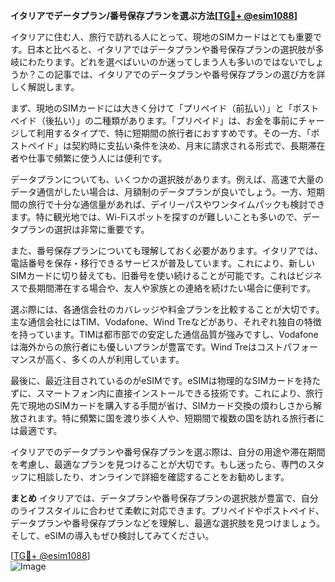 **イタリアでデータプラン/番号保存プランを選ぶ方法[[TG💪+ @esim1088](https://t.me/s/esim1088)]**

イタリアに住む人、旅行で訪れる人にとって、現地のSIMカードはとても重要です。日本と比べると、イタリアではデータプランや番号保存プランの選択肢が多岐にわたります。どれを選べばいいのか迷ってしまう人も多いのではないでしょうか？この記事では、イタリアでのデータプランや番号保存プランの選び方を詳しく解説します。

まず、現地のSIMカードには大きく分けて「プリペイド（前払い）」と「ポストペイド（後払い）」の二種類があります。「プリペイド」は、お金を事前にチャージして利用するタイプで、特に短期間の旅行者におすすめです。その一方、「ポストペイド」は契約時に支払い条件を決め、月末に請求される形式で、長期滞在者や仕事で頻繁に使う人には便利です。

データプランについても、いくつかの選択肢があります。例えば、高速で大量のデータ通信がしたい場合は、月額制のデータプランが良いでしょう。一方、短期間の旅行で十分な通信量があれば、デイリーパスやワンタイムパックも検討できます。特に観光地では、Wi-Fiスポットを探すのが難しいことも多いので、データプランの選択は非常に重要です。

また、番号保存プランについても理解しておく必要があります。イタリアでは、電話番号を保存・移行できるサービスが普及しています。これにより、新しいSIMカードに切り替えても、旧番号を使い続けることが可能です。これはビジネスで長期間滞在する場合や、友人や家族との連絡を続けたい場合に便利です。

選ぶ際には、各通信会社のカバレッジや料金プランを比較することが大切です。主な通信会社にはTIM、Vodafone、Wind Treなどがあり、それぞれ独自の特徴を持っています。TIMは都市部での安定した通信品質が強みですし、Vodafoneは海外からの旅行者にも優しいプランが豊富です。Wind Treはコストパフォーマンスが高く、多くの人が利用しています。

最後に、最近注目されているのがeSIMです。eSIMは物理的なSIMカードを持たずに、スマートフォン内に直接インストールできる技術です。これにより、旅行先で現地のSIMカードを購入する手間が省け、SIMカード交換の煩わしさから解放されます。特に頻繁に国を渡り歩く人や、短期間で複数の国を訪れる旅行者には最適です。

イタリアでのデータプランや番号保存プランを選ぶ際は、自分の用途や滞在期間を考慮し、最適なプランを見つけることが大切です。もし迷ったら、専門のスタッフに相談したり、オンラインで詳細を確認することをお勧めします。

**まとめ**
イタリアでは、データプランや番号保存プランの選択肢が豊富で、自分のライフスタイルに合わせて柔軟に対応できます。プリペイドやポストペイド、データプランや番号保存プランなどを理解し、最適な選択肢を見つけましょう。そして、eSIMの導入もぜひ検討してみてください。

[[TG💪+ @esim1088](https://t.me/s/esim1088)]  
![Image](https://i.postimg.cc/Y0z9fWf4/image.png)